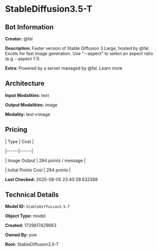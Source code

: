 # StableDiffusion3.5-T

## Bot Information

**Creator:** @fal

**Description:** Faster version of Stable Diffusion 3 Large, hosted by @fal. Excels for fast image generation. Use "--aspect" to select an aspect ratio (e.g --aspect 1:1).

**Extra:** Powered by a server managed by @fal. Learn more


## Architecture

**Input Modalities:** text

**Output Modalities:** image

**Modality:** text->image


## Pricing

| Type | Cost |

|------|------|

| Image Output | 284 points / message |

| Initial Points Cost | 284 points |


**Last Checked:** 2025-08-05 23:40:39.632388


## Technical Details

**Model ID:** `StableDiffusion3.5-T`

**Object Type:** model

**Created:** 1729817429663

**Owned By:** poe

**Root:** StableDiffusion3.5-T
